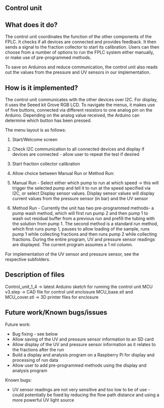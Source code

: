 ## Control unit

## What does it do?
The control unit coordinates the function of the other components of the FPLC. It checks if all devices are connected and provides feedback. It then sends a signal to the fraction collector to start its calibration. Users can then choose from a number of options to run the FPLC system either manually, or make use of pre-programmed methods.

To save on Arduinos and reduce communication, the control unit also reads out the values from the pressure and UV sensors in our implementation. 

## How is it implemented?
The control unit communicates with the other devices over I2C. For display, it uses the Seeed kit Grove RGB LCD. To navigate the menus, it makes use of five buttons, connected via different resistors to one analog pin on the Arduino. Depending on the analog value received, the Arduino can determine which button has been pressed.

The menu layout is as follows:
1) Start/Welcome screen
2) Check I2C communication to all connected devices and display if devices are connected - allow user to repeat the test if desired
3) Start fraction collector calibration
4) Allow choice between Manual Run or Method Run:

5) Manual Run - Select either which pump to run at which speed -> this will trigger the selected pump and tell it to run at the speed specified via I2C, or select Display sensor values. Display sensor values will display current values from the pressure sensor (in bar) and the UV sensor

6) Method Run - Currently the unit has two pre-programmed methods- a pump wash method, which will first run pump 2 and then pump 1 to wash out residual buffer from a previous run and prefill the tubing with the solution from pump 1. The second method is a standard run method, which first runs pump 1, pauses to allow loading of the sample, runs pump 1 while collecting fractions and then runs pump 2 while collecting fractions. During the entire program, UV and pressure sensor readings are displayed. The current program assumes a 1 ml column.

For implementation of the UV sensor and pressure sensor, see the respective subfolders.

## Description of files
Control_unit_1_4                      -> latest Arduino sketch for running the control unit
MCU v3.step                           -> CAD file for control unit enclosure
MCU_base.stl and MCU_cover.stl        -> 3D printer files for enclosure

## Future work/Known bugs/issues

Future work:
- Bug fixing - see below
- Allow saving of the UV and pressure sensor information to an SD card
- Allow display of the UV and pressure sensor information as it relates to the fractions after the run
- Build a display and analysis program on a Raspberry Pi for display and processing of run data
- Allow user to add pre-programmed methods using the display and analysis program

Known bugs:
- UV sensor readings are not very sensitive and too low to be of use - could potentially be fixed by reducing the flow path distance and using a more powerful UV light source
